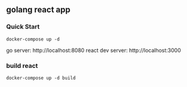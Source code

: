 ## golang  react app

### Quick Start 

```
docker-compose up -d
```

go server: http://localhost:8080
react dev server: http://localhost:3000



### build react

```
docker-compose up -d build
```
